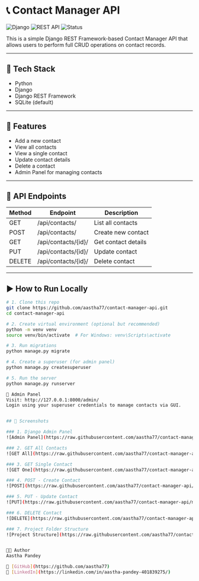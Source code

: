 # 📞 Contact Manager API

![Django](https://img.shields.io/badge/Backend-Django-092E20?style=flat&logo=django&logoColor=white)
![REST API](https://img.shields.io/badge/API-REST--Framework-ff69b4)
![Status](https://img.shields.io/badge/Status-Completed-brightgreen)

This is a simple Django REST Framework-based Contact Manager API that allows users to perform full CRUD operations on contact records.

---

## 🔧 Tech Stack

- Python
- Django
- Django REST Framework
- SQLite (default)

---

## 📁 Features

- Add a new contact
- View all contacts
- View a single contact
- Update contact details
- Delete a contact
- Admin Panel for managing contacts

---

## 🧪 API Endpoints

| Method | Endpoint                | Description            |
|--------|-------------------------|------------------------|
| GET    | /api/contacts/          | List all contacts      |
| POST   | /api/contacts/          | Create new contact     |
| GET    | /api/contacts/{id}/     | Get contact details    |
| PUT    | /api/contacts/{id}/     | Update contact         |
| DELETE | /api/contacts/{id}/     | Delete contact         |

---

## ▶️ How to Run Locally

```bash
# 1. Clone this repo
git clone https://github.com/aastha77/contact-manager-api.git
cd contact-manager-api

# 2. Create virtual environment (optional but recommended)
python -m venv venv
source venv/bin/activate  # For Windows: venv\Scripts\activate

# 3. Run migrations
python manage.py migrate

# 4. Create a superuser (for admin panel)
python manage.py createsuperuser

# 5. Run the server
python manage.py runserver

🔐 Admin Panel
Visit: http://127.0.0.1:8000/admin/
Login using your superuser credentials to manage contacts via GUI.


## 📸 Screenshots

### 1. Django Admin Panel  
![Admin Panel](https://raw.githubusercontent.com/aastha77/contact-manager-api/main/screenshots/admin_panel.png)

### 2. GET All Contacts  
![GET All](https://raw.githubusercontent.com/aastha77/contact-manager-api/main/screenshots/get_all_contacts.png)

### 3. GET Single Contact  
![GET One](https://raw.githubusercontent.com/aastha77/contact-manager-api/main/screenshots/get_single_contact.png)

### 4. POST - Create Contact  
![POST](https://raw.githubusercontent.com/aastha77/contact-manager-api/main/screenshots/post_create_contact.png)

### 5. PUT - Update Contact  
![PUT](https://raw.githubusercontent.com/aastha77/contact-manager-api/main/screenshots/put_update_contact.png)

### 6. DELETE Contact  
![DELETE](https://raw.githubusercontent.com/aastha77/contact-manager-api/main/screenshots/delete_contact.png)

### 7. Project Folder Structure  
![Project Structure](https://raw.githubusercontent.com/aastha77/contact-manager-api/main/screenshots/project_structure.png)


🧑‍💻 Author
Aastha Pandey

🔗 [GitHub](https://github.com/aastha77)  
🔗 [LinkedIn](https://linkedin.com/in/aastha-pandey-401839275/)
